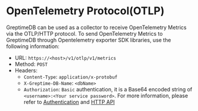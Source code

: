 # OpenTelemetry Protocol(OTLP)

GreptimeDB can be used as a collector to receive OpenTelemetry Metrics via the OTLP/HTTP protocol. To send OpenTelemetry Metrics to GreptimeDB through Opentelemetry exporter SDK libraries, use the following information:

* URL: `https://<host>/v1/otlp/v1/metrics`
* Method: `POST`
* Headers:
  * `Content-Type`: `application/x-protobuf`
  * `X-Greptime-DB-Name`: `<dbName>`
  * `Authorization`: `Basic` authentication, it is a Base64 encoded string of `<username>:<Your service password>`. For more information, please refer to [Authentication](https://docs.greptime.com/user-guide/clients/authentication) and [HTTP API](https://docs.greptime.com/user-guide/clients/http-api#authentication)
